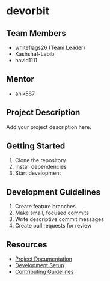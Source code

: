 # devorbit

## Team Members
- whiteflags26 (Team Leader)
- Kashshaf-Labib
- navid1111

## Mentor
- anik587

## Project Description
Add your project description here.

## Getting Started
1. Clone the repository
2. Install dependencies
3. Start development

## Development Guidelines
1. Create feature branches
2. Make small, focused commits
3. Write descriptive commit messages
4. Create pull requests for review

## Resources
- [Project Documentation](docs/)
- [Development Setup](docs/setup.md)
- [Contributing Guidelines](CONTRIBUTING.md)
